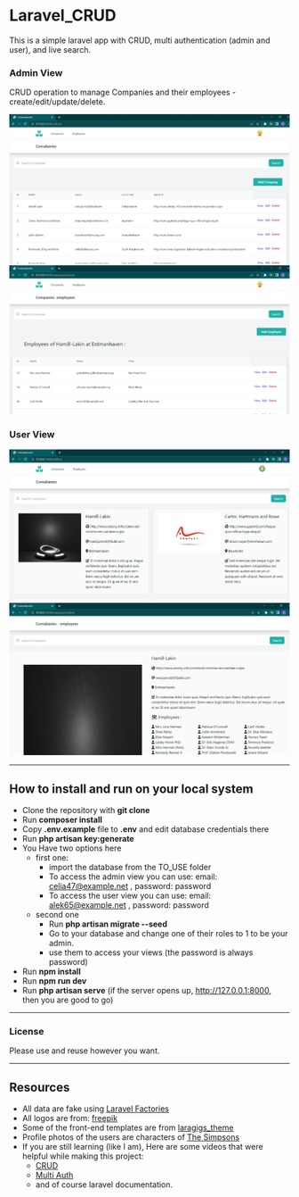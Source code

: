 # Laravel_CRUD
This is a simple laravel app with CRUD, multi authentication (admin and user), and live search.

### Admin View
CRUD operation to manage Companies and their employees - create/edit/update/delete.

![companies](ReadmeImages/Capture1.JPG)
![employees](ReadmeImages/Capture2.JPG)

### User View

![companies](ReadmeImages/Capture3.JPG)
![employees](ReadmeImages/Capture4.JPG)

---

## How to install and run on your local system

- Clone the repository with __git clone__
- Run __composer install__
- Copy __.env.example__ file to __.env__ and edit database credentials there
- Run __php artisan key:generate__
- You Have two options here
  - first one:
    - import the database from the TO_USE folder
    - To access the admin view you can use:
      email: celia47@example.net
      , password: password
    - To access the user view you can use:
      email: alek65@example.net
      , password: password
  - second one  
    - Run __php artisan migrate --seed__
    - Go to your database and change one of their roles to 1 to be your admin.
    - use them to access your views (the password is always password)
- Run __npm install__
- Run __npm run dev__
- Run __php artisan serve__ (if the server opens up, http://127.0.0.1:8000, then you are good to go)

---

### License

Please use and reuse however you want.

---

## Resources
- All data are fake using [Laravel Factories](https://laravel.com/docs/9.x/eloquent-factories)
- All logos are from: [freepik](www.freepik.com)
- Some of the front-end templates are from [laragigs_theme](https://github.com/bradtraversy/laragigs/tree/main/_laragigs_theme)
- Profile photos of the users are characters of [The Simpsons](https://g.co/kgs/b79Z4V)
- If you are still learning (like I am), Here are some videos that were helpful while making this project:
    - [CRUD](https://www.youtube.com/watch?v=MYyJ4PuL4pY&t=12197s)
    - [Multi Auth](https://www.youtube.com/watch?v=-9tUWhNmQz4&t=1170s)
    - and of course laravel documentation.
